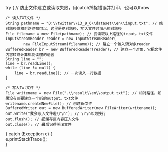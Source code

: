 try {
     // 防止文件建立或读取失败，用catch捕捉错误并打印，也可以throw  

    /* 读入TXT文件 */  
    String pathname = "D:\\twitter\\13_9_6\\dataset\\en\\input.txt"; // 绝对路径或相对路径都可以，这里是绝对路径，写入文件时演示相对路径  
    File filename = new File(pathname); // 要读取以上路径的input。txt文件  
    InputStreamReader reader = new InputStreamReader(  
            new FileInputStream(filename)); // 建立一个输入流对象reader  
    BufferedReader br = new BufferedReader(reader); // 建立一个对象，它把文件内容转成计算机能读懂的语言  
    String line = "";  
    line = br.readLine();  
    while (line != null) {  
        line = br.readLine(); // 一次读入一行数据  
    }  

    /* 写入Txt文件 */  
    File writename = new File(".\\result\\en\\output.txt"); // 相对路径，如果没有则要建立一个新的output。txt文件  
    writename.createNewFile(); // 创建新文件  
    BufferedWriter out = new BufferedWriter(new FileWriter(writename));  
    out.write("我会写入文件啦\r\n"); // \r\n即为换行  
    out.flush(); // 把缓存区内容压入文件  
    out.close(); // 最后记得关闭文件  

} catch (Exception e) {  
    e.printStackTrace();  
}  
